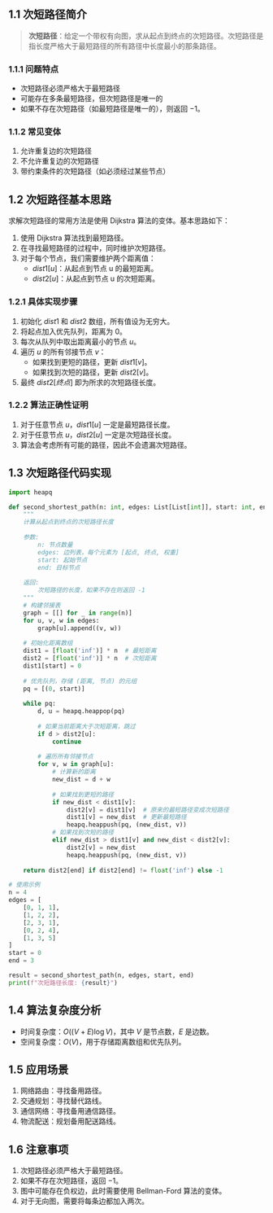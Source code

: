 ## 1.1 次短路径简介

> **次短路径**：给定一个带权有向图，求从起点到终点的次短路径。次短路径是指长度严格大于最短路径的所有路径中长度最小的那条路径。

### 1.1.1 问题特点

- 次短路径必须严格大于最短路径
- 可能存在多条最短路径，但次短路径是唯一的
- 如果不存在次短路径（如最短路径是唯一的），则返回 $-1$。

### 1.1.2 常见变体

1. 允许重复边的次短路径
2. 不允许重复边的次短路径
3. 带约束条件的次短路径（如必须经过某些节点）

## 1.2 次短路径基本思路

求解次短路径的常用方法是使用 Dijkstra 算法的变体。基本思路如下：

1. 使用 Dijkstra 算法找到最短路径。
2. 在寻找最短路径的过程中，同时维护次短路径。
3. 对于每个节点，我们需要维护两个距离值：
   - $dist1[u]$：从起点到节点 u 的最短距离。
   - $dist2[u]$：从起点到节点 u 的次短距离。

### 1.2.1 具体实现步骤

1. 初始化 $dist1$ 和 $dist2$ 数组，所有值设为无穷大。
2. 将起点加入优先队列，距离为 $0$。
3. 每次从队列中取出距离最小的节点 $u$。
4. 遍历 $u$ 的所有邻接节点 $v$：
   - 如果找到更短的路径，更新 $dist1[v]$。
   - 如果找到次短的路径，更新 $dist2[v]$。
5. 最终 $dist2[终点]$ 即为所求的次短路径长度。

### 1.2.2 算法正确性证明

1. 对于任意节点 $u$，$dist1[u]$ 一定是最短路径长度。
2. 对于任意节点 $u$，$dist2[u]$ 一定是次短路径长度。
3. 算法会考虑所有可能的路径，因此不会遗漏次短路径。

## 1.3 次短路径代码实现

```python
import heapq

def second_shortest_path(n: int, edges: List[List[int]], start: int, end: int) -> int:
    """
    计算从起点到终点的次短路径长度
    
    参数:
        n: 节点数量
        edges: 边列表，每个元素为 [起点, 终点, 权重]
        start: 起始节点
        end: 目标节点
    
    返回:
        次短路径的长度，如果不存在则返回 -1
    """
    # 构建邻接表
    graph = [[] for _ in range(n)]
    for u, v, w in edges:
        graph[u].append((v, w))
    
    # 初始化距离数组
    dist1 = [float('inf')] * n  # 最短距离
    dist2 = [float('inf')] * n  # 次短距离
    dist1[start] = 0
    
    # 优先队列，存储 (距离, 节点) 的元组
    pq = [(0, start)]
    
    while pq:
        d, u = heapq.heappop(pq)
        
        # 如果当前距离大于次短距离，跳过
        if d > dist2[u]:
            continue
            
        # 遍历所有邻接节点
        for v, w in graph[u]:
            # 计算新的距离
            new_dist = d + w
            
            # 如果找到更短的路径
            if new_dist < dist1[v]:
                dist2[v] = dist1[v]  # 原来的最短路径变成次短路径
                dist1[v] = new_dist  # 更新最短路径
                heapq.heappush(pq, (new_dist, v))
            # 如果找到次短的路径
            elif new_dist > dist1[v] and new_dist < dist2[v]:
                dist2[v] = new_dist
                heapq.heappush(pq, (new_dist, v))
    
    return dist2[end] if dist2[end] != float('inf') else -1

# 使用示例
n = 4
edges = [
    [0, 1, 1],
    [1, 2, 2],
    [2, 3, 1],
    [0, 2, 4],
    [1, 3, 5]
]
start = 0
end = 3

result = second_shortest_path(n, edges, start, end)
print(f"次短路径长度: {result}")
```

## 1.4 算法复杂度分析

- 时间复杂度：$O((V + E)\log V)$，其中 $V$ 是节点数，$E$ 是边数。
- 空间复杂度：$O(V)$，用于存储距离数组和优先队列。

## 1.5 应用场景

1. 网络路由：寻找备用路径。
2. 交通规划：寻找替代路线。
3. 通信网络：寻找备用通信路径。
4. 物流配送：规划备用配送路线。

## 1.6 注意事项

1. 次短路径必须严格大于最短路径。
2. 如果不存在次短路径，返回 $-1$。
3. 图中可能存在负权边，此时需要使用 Bellman-Ford 算法的变体。
4. 对于无向图，需要将每条边都加入两次。